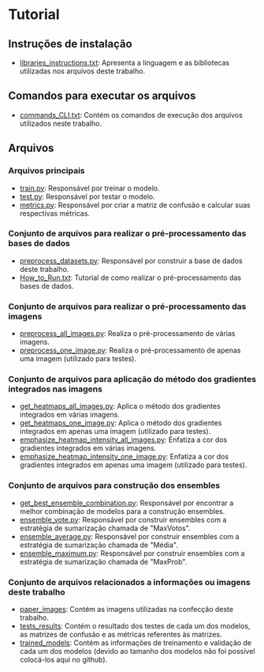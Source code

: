 # Tutorial


## Instruções de instalação

- [libraries_instructions.txt](libraries_instructions.txt): Apresenta a linguagem e as bibliotecas utilizadas nos arquivos deste trabalho.


## Comandos para executar os arquivos

- [commands_CLI.txt](commands_CLI.txt): Contém os comandos de execução dos arquivos utilizados neste trabalho.


## Arquivos

### Arquivos principais

- [train.py](Code/train.py): Responsável por treinar o modelo.
- [test.py](Code/test.py): Responsável por testar o modelo.
- [metrics.py](Code/metrics.py): Responsável por criar a matriz de confusão e calcular suas respectivas métricas.


### Conjunto de arquivos para realizar o pré-processamento das bases de dados

- [preprocess_datasets.py](Code/preprocess_datasets/preprocess_datasets.py): Responsável por construir a base de dados deste trabalho.
- [How_to_Run.txt](Code/preprocess_datasets/How_to_Run.txt): Tutorial de como realizar o pré-processamento das bases de dados.


### Conjunto de arquivos para realizar o pré-processamento das imagens

- [preprocess_all_images.py](Code/preprocess_images/preprocess_all_images.py): Realiza o pré-processamento de várias imagens.
- [preprocess_one_image.py](Code/preprocess_images/preprocess_one_image.py): Realiza o pré-processamento de apenas uma imagem (utilizado para testes).


### Conjunto de arquivos para aplicação do método dos gradientes integrados nas imagens

- [get_heatmaps_all_images.py](Code/heatmaps/get_heatmaps/get_heatmaps_all_images.py): Aplica o método dos gradientes integrados em várias imagens.
- [get_heatmaps_one_image.py](Code/heatmaps/get_heatmaps/get_heatmaps_one_image.py): Aplica o método dos gradientes integrados em apenas uma imagem (utilizado para testes).
- [emphasize_heatmap_intensity_all_images.py](Code/heatmaps/emphasize_heatmap_intensity/emphasize_heatmap_intensity_all_images.py): Enfatiza a cor dos gradientes integrados em várias imagens.
- [emphasize_heatmap_intensity_one_image.py](Code/heatmaps/emphasize_heatmap_intensity/emphasize_heatmap_intensity_one_image.py): Enfatiza a cor dos gradientes integrados em apenas uma imagem (utilizado para testes).


### Conjunto de arquivos para construção dos ensembles

- [get_best_ensemble_combination.py](Code/ensembles/get_best_ensemble_combination.py): Responsável por encontrar a melhor combinação de modelos para a construção ensembles.
- [ensemble_vote.py](Code/ensembles/ensemble_vote/ensemble_vote.py): Responsável por construir ensembles com a estratégia de sumarização chamada de "MaxVotos".
- [ensemble_average.py](Code/ensembles/ensemble_average/ensemble_average.py): Responsável por construir ensembles com a estratégia de sumarização chamada de "Média".
- [ensemble_maximum.py](Code/ensembles/ensemble_maximum/ensemble_maximum.py): Responsável por construir ensembles com a estratégia de sumarização chamada de "MaxProb".


### Conjunto de arquivos relacionados a informações ou imagens deste trabalho

- [paper_images](paper_images): Contém as imagens utilizadas na confecção deste trabalho.
- [tests_results](tests_results): Contém o resultado dos testes de cada um dos modelos, as matrizes de confusão e as métricas referentes às matrizes.
- [trained_models](trained_models): Contém as informações de treinamento e validação de cada um dos modelos (devido ao tamanho dos modelos não foi possível colocá-los aqui no github).
